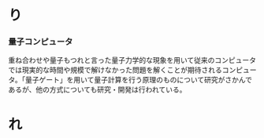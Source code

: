 # り #
### 量子コンピュータ
  重ね合わせや量子もつれと言った量子力学的な現象を用いて従来のコンピュータでは現実的な時間や規模で解けなかった問題を解くことが期待されるコンピュータ。「量子ゲート」を用いて量子計算を行う原理のものについて研究がさかんであるが、他の方式についても研究・開発は行われている。

# れ #

